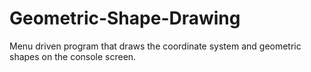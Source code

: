 # Geometric-Shape-Drawing
Menu driven program that draws the coordinate system and geometric shapes on the console screen.
